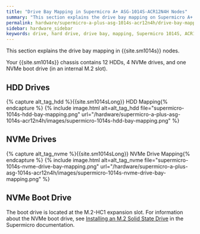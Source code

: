 ```yaml
---
title: "Drive Bay Mapping in Supermicro A+ ASG-1014S-ACR12N4H Nodes"
summary: "This section explains the drive bay mapping on Supermicro A+ ASG-1014S-ACR12N4H nodes."
permalink: hardware/supermicro-a-plus-asg-1014s-acr12n4h/drive-bay-mapping.html
sidebar: hardware_sidebar
keywords: drive, hard drive, drive bay, mapping, Supermicro 1014S, ACR12N4H
---
```


This section explains the drive bay mapping in {{site.sm1014s}} nodes.

Your {{site.sm1014s}} chassis contains 12 HDDs, 4 NVMe drives, and one NVMe boot drive (in an internal M.2 slot).


## HDD Drives
{% capture alt_tag_hdd %}{{site.sm1014sLong}} HDD Mapping{% endcapture %}
{% include image.html alt=alt_tag_hdd file="supermicro-1014s-hdd-bay-mapping.png" url="/hardware/supermicro-a-plus-asg-1014s-acr12n4h/images/supermicro-1014s-hdd-bay-mapping.png" %}


## NVMe Drives
{% capture alt_tag_nvme %}{{site.sm1014sLong}} NVMe Drive Mapping{% endcapture %}
{% include image.html alt=alt_tag_nvme file="supermicro-1014s-nvme-drive-bay-mapping.png" url="/hardware/supermicro-a-plus-asg-1014s-acr12n4h/images/supermicro-1014s-nvme-drive-bay-mapping.png" %}


## NVMe Boot Drive
The boot drive is located at the M.2-HC1 expansion slot. For information about the NVMe boot drive, see [Installing an M.2 Solid State Drive](https://www.supermicro.com/manuals/superserver/1U/MNL-2436.pdf#page=44) in the Supermicro documentation.
